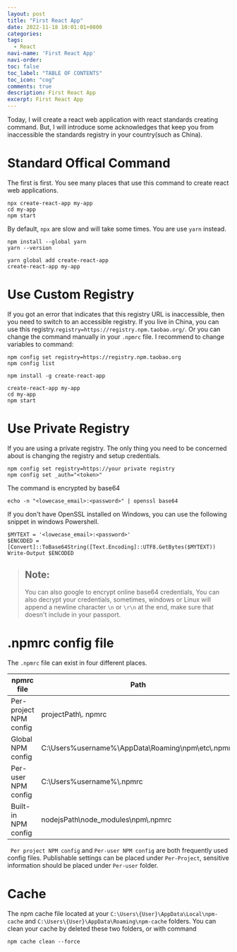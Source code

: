 ```yaml
---
layout: post
title: "First React App"
date: 2022-11-18 10:01:01+0800
categories:
tags:
  - React
navi-name: 'First React App'
navi-order:
toc: false
toc_label: "TABLE OF CONTENTS"
toc_icon: "cog"
comments: true
description: First React App
excerpt: First React App
---
```

<!--navigation bar-->
<!-- 
<div class='navi-link-container'>
  {% assign posts = site.posts|sort:'navi-order' %}
  {% for post in posts %}
    {% if post.navi-enable-mssql %}
        {% assign number = page.navi-order | split: post.navi-order | size %}
        {% if number == 2 %}
            <a href="{{ site.baseurl }}{{ post.url }}" class='navi-link'>{{post.navi-name}}</a>
        {%endif%}
    {% endif %}
  {% endfor %}
<a class='navi-link' href="">{{page.navi-name}}</a>
</div> 
-->
<!--navigation bar-->

Today, I will create a react web application with react standards creating command. But, I will introduce some acknowledges that keep you from inaccessible the standards registry in your country(such as China). 

# Standard Offical Command
The first is first. You see many places that use this command to create react web applications. 
```shell
npx create-react-app my-app
cd my-app
npm start
```

By default, `npx` are slow and will take some times. You are use `yarn` instead.
```shell
npm install --global yarn
yarn --version

yarn global add create-react-app
create-react-app my-app
```

# Use Custom Registry
If you got an error that indicates that this registry URL is inaccessible, then you need to switch to an accessible registry. If you live in China, you can use this registry.`registry=https://registry.npm.taobao.org/`.  Or you can change the command manually in your `.npmrc` file. I recommend to change variables to command:
```shell
npm config set registry=https://registry.npm.taobao.org
npm config list

npm install -g create-react-app

create-react-app my-app
cd my-app
npm start
```

# Use Private Registry

If you are using a private registry. The only thing you need to be concerned about is changing the registry and setup credentials.
```shell
npm config set registry=https://your private registry
npm config set _auth="<token>"
```

The command is encrypted by base64
```shell
echo -n "<lowecase_email>:<password>" | openssl base64
```

If you don't have OpenSSL installed on Windows, you can use the following snippet in windows Powershell.
```shell
$MYTEXT = '<lowecase_email>:<password>'
$ENCODED = [Convert]::ToBase64String([Text.Encoding]::UTF8.GetBytes($MYTEXT))
Write-Output $ENCODED
```
<blockquote>
<h2>Note:</h2>
You can also google to encrypt online base64 credentials, You can also decrypt your credentials, sometimes, windows or Linux will append a newline character <code>\n</code> or <code>\r\n</code> at the end, make sure that doesn't include in your passport.
</blockquote>

# .npmrc config file
The `.npmrc` file can exist in four different places.

| npmrc file | Path |
| --- | ----------- |
| Per-project NPM config | projectPath\\. npmrc |
| Global NPM config | C:\Users\%username%\AppData\Roaming\npm\etc\\.npmrc |
| Per-user NPM config | C:\Users\%username%\\.npmrc |
| Built-in NPM config | nodejsPath\node_modules\npm\\.npmrc |


` Per project NPM config` and `Per-user NPM config` are both frequently used config files. Publishable settings can be placed under `Per-Project`, sensitive information should be placed under `Per-user` folder.

# Cache
The npm cache file located at your `C:\Users\{User}\AppData\Local\npm-cache` and `C:\Users\{User}\AppData\Roaming\npm-cache` folders. You can clean your cache by deleted these two folders, or with command
```shell
npm cache clean --force 
```
